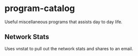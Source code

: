 # program-catalog
Useful miscellaneous programs that assists day to day life.

## Network Stats
Uses vnstat to pull out the network stats and shares to an email.
